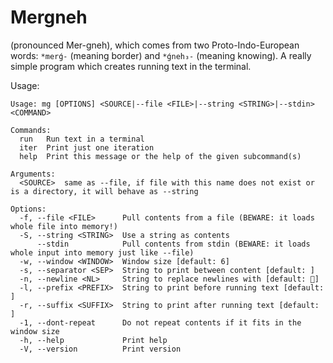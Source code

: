 # Mergneh
(pronounced Mer-gneh), which comes from two Proto-Indo-European words: `*merǵ-` (meaning border) and `*ǵneh₃-` (meaning knowing).
A really simple program which creates running text in the terminal.

Usage:
```
Usage: mg [OPTIONS] <SOURCE|--file <FILE>|--string <STRING>|--stdin> <COMMAND>

Commands:
  run   Run text in a terminal
  iter  Print just one iteration
  help  Print this message or the help of the given subcommand(s)

Arguments:
  <SOURCE>  same as --file, if file with this name does not exist or is a directory, it will behave as --string

Options:
  -f, --file <FILE>      Pull contents from a file (BEWARE: it loads whole file into memory!)
  -S, --string <STRING>  Use a string as contents
      --stdin            Pull contents from stdin (BEWARE: it loads whole input into memory just like --file)
  -w, --window <WINDOW>  Window size [default: 6]
  -s, --separator <SEP>  String to print between content [default: ]
  -n, --newline <NL>     String to replace newlines with [default: ]
  -l, --prefix <PREFIX>  String to print before running text [default: ]
  -r, --suffix <SUFFIX>  String to print after running text [default: ]
  -1, --dont-repeat      Do not repeat contents if it fits in the window size
  -h, --help             Print help
  -V, --version          Print version
```
